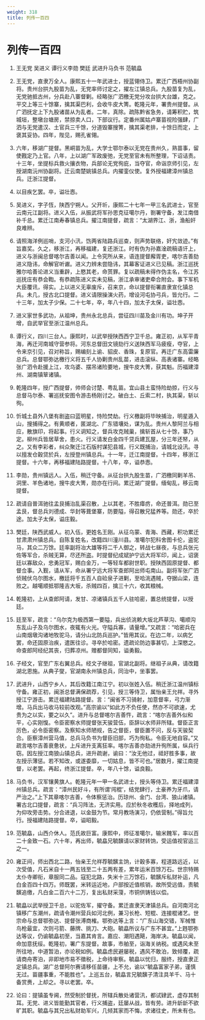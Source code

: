 ```yaml
---
weight: 318
title: 列传一百四
---
```


# 列传一百四

1. <span id="列传一百四-1"></span>
王无党 吴进义 谭行义李勋 樊廷 武进升马负书 范毓皛

2. <span id="列传一百四-2"></span>
王无党，直隶万全人。康熙五十一年武进士，授蓝翎侍卫。累迁广西梧州协副将。贵州台拱九股苗为乱，无党率师讨定之，擢左江镇总兵。九股苗复为乱，无党驰抵古州，分兵赴八寨督剿。经略张广泗檄无党分攻台拱大台雄，克之。平交上等三十馀寨，擒其渠巴利，会收牛皮大箐。乾隆元年，署贵州提督。从广泗抚定上下九股诸苗从为乱者。二年，真除。疏陈黔省急务，请筹积贮，筑城垣，整墩台塘房，禁掠卖人口，下部议行。定番州属姑卢寨苗视险强肆，广泗与无党遣汉、土官兵三千馀，分道毁寨搜箐，擒其渠老排，十馀日而定，上褒其妥协。四年，陛见，赐孔雀翎。

3. <span id="列传一百四-3"></span>
六年，移湖广提督。黑峒苗为乱，大学士鄂尔泰以无党在贵州久，熟苗事，留使戡定乃上官。八年，上以湖广军政废弛，无党至官未有所整理，下诏诘责。十三年，坐提标兵救火攘衣物，兵部论无党徇庇，当夺官，命诣京师引见，左授湖南沅州协副将。迁云南楚姚镇总兵。内擢銮仪使。复外授福建漳州镇总兵。迁浙江提督。

4. <span id="列传一百四-4"></span>
以目疾乞罢。卒，谥壮悫。

5. <span id="列传一百四-5"></span>
吴进义，字子恆，陕西宁朔人。父开圻，康熙二十七年一甲三名武进士，官至云南元江副将。进义入伍，从振武将军孙思克征噶尔丹，劄署守备，发江南借补千总。累迁江南寿春镇总兵。擢江南提督，疏言：“太湖界江、浙，渔船奸良难辨。

6. <span id="列传一百四-6"></span>
请照海洋例巡哨，支河小汛，饬两省陆路兵巡查，则声势联络，奸宄敛迹。”有旨嘉奖。久之，移浙江，再移福建，复还浙江。时有伪为孙嘉淦疏稿语讦上，进义与浙闽总督喀尔吉善以闻。上令究所从来，语连提督廨胥吏，喀尔吉善劾进义隐讳，命解官听谳。进义力辨未尝隐讳，其幕客证进义已见稿。浙江巡抚雅尔哈善论进义当重辟，上愍其老，命贳罪。复以疏稿未得作伪主名，令江苏巡抚庄有恭会鞫。有恭疏陈进义实未见稿，浙江承审诸吏牵合附会。事下军机大臣覆讯，得实。上以进义无辜废斥，召来京，命以提督衔署直隶宣化镇总兵。未几，授古北口提督。进义请限操演火药，增设河屯协弓兵，皆允行。二十三年，加太子少保。二十七年，卒，年八十四，加太子太保，谥壮悫。

7. <span id="列传一百四-7"></span>
进义家世多武功，从祖坤，贵州永北总兵，尝征四川苗及金川有功。坤子开增，自武举官至浙江温州总兵。

8. <span id="列传一百四-8"></span>
谭行义，四川三台人。康熙时，以武举授陕西西宁卫千总。雍正初，从军平青海，再迁河南城守营参将。河东总督田文镜劾行义送陕西军马疲瘦，夺官，上令来京引见，召对称旨，赐编刻上谕、貂皮、香珠，复原官。再迁广东高雷廉总兵。总督鄂弥达檄行义将五千人协剿贵州乱苗，进击滚纵、高表诸寨。经略张广泗令赴援上江，攻乌婆、摆吊诸险要地，搜牛皮大箐，获其魁。历福建漳州、湖南镇筸诸镇。

9. <span id="列传一百四-9"></span>
乾隆四年，授广西提督，帅师会讨楚、粤乱苗。宜山县土蛮恃险劫掠，行义与总督马尔泰、署巡抚安图令游击杨刚讨之。破白土、丘索二村，执其渠，斩以徇。

10. <span id="列传一百四-10"></span>
忻城土县外八堡有剧盗曰蓝明星，恃险焚劫。行义檄副将毕映捕治，明星遁入山，搜捕得之。有黄顺者，匿湖北、广东错壤处，谋为乱。贵州人黎阿兰与相应，散旗印，将起事。行义诇知之，督兵攻克贼巢，擒斩首从七十馀，事乃定。柳州兵皆居草舍，患火。行义请发白金四千贷兵建瓦屋，分三年还帑，从之。又有李彩者，纠众聚迁江石版村谋犯县城，行义既捕治，请城北设汛。寻以擅发仓穀贷於兵，左授登州镇总兵。十一年，迁江南提督。十四年，移浙江提督。十六年，再移福建陆路提督。十八年，卒，谥恭悫。

11. <span id="列传一百四-11"></span>
李勋，贵州镇远人。入伍，稍迁守备。从征台拱九股生苗，广泗檄同剿羊吊、洞里、羊色诸地，搜牛皮大箐，勋亦在行间。累迁湖广提督。缅甸乱，移云南提督。

12. <span id="列传一百四-12"></span>
疏请自普洱驰往孟艮捕治乱渠召散，上以其老，不胜瘴疠，命还普洱。勋已至孟艮，督总兵刘德成、华封等葺堡寨，防要隘，得召散兄猛养等。勋还，卒於途。加太子太保，谥庄毅。

13. <span id="列传一百四-13"></span>
樊廷，陕西武威人。初入伍，更姓名王刚。从征乌蒙、青海、西藏，积功累迁甘肃肃州镇总兵。自陈复姓名，改籍四川潼川县。准噶尔犯科舍图卡伦，盗驼马，其众二万馀。廷率副将冶大雄等将二千人御之，转战七昼夜，与总兵张元佐等军合，杀贼无算，尽还所盗。时提督纪成斌护宁远大将军印，闻上，诏褒廷以寡敌众，忠勇冠军，赐白金万，一等轻车都尉世职。授陕西固原提督、都督佥事。入觐，请从军，命从署宁远大将军查郎阿出师屯南山。副将军张广泗侦贼伏乌尔图水，檄廷将千五百人自硷泉子进剿，至哈洮遇贼，夺据山梁，连败之。越噶顺抵鄂隆吉大坂，杀贼四百，擒三十六，收其粮械。

14. <span id="列传一百四-14"></span>
乾隆初，上从查郎阿请，发甘、凉诸镇兵五千人驻哈密，置总统提督，以授廷。

15. <span id="列传一百四-15"></span>
廷至军，疏言：“乌尔克为极西第一要隘，兵出侦洮赖大坂北芦草沟、噶顺沟东乱山子及乌尔图水，夜辄有火光。守隘兵寡，请量增。”又疏言：“哈密兵在山南烟墩沟诸地牧驼马，请分山北防兵巡护。”皆用其议。在边二年，以病乞罢，命还固原治疾，遣医往诊。寻卒於哈密。遗疏论防边事甚切，上深愍之。命查郎阿经纪其丧，归葬凉州。赠都督同知，谥勇毅。

16. <span id="列传一百四-16"></span>
子经文，官至广东右翼总兵。经文子继祖，官湖北副将。继祖子从典，请改籍湖北恩施。从典子燮，官湖南永州镇总兵，同治中，坐事罢。

17. <span id="列传一百四-17"></span>
武进升，山西宁乡人，其后改籍江南江宁。初以张姓入伍。稍迁浙江温州镇标守备。雍正初，闽浙总督满保疏荐，引见，授三等侍卫，属怡亲王允祥。寻外授江宁游击。累迁福建陆路提督。言：“闽省不习骑射，加意督率，弓力渐增。马兵出马收马较前改观。”高宗谕以“如此方不负任使，然亦不可欲速，尤贵为之以实，要之以久”。进升与总督喀尔吉善忤，疏言：“喀尔吉善外似和平，心实刚愎。令臣密察水师提督张天骏营伍，臣辞以水师非所辖。督臣正言厉色，必令臣密察。及察知水师陋规，告之督臣，督臣置不问，反与天骏契合。臣察漳州营马值，总兵马负书为督臣旧部，巧为徇私。令臣无地自容。”又疏言喀尔吉善衰惫状，上斥进升支离狂率。喀尔吉善亦劾进升徇所属，纵兵行窃。因左授江南狼山镇总兵，进升疏谢，谕曰：“汝无他过，祗好胜多事，故左授示薄惩。若不知改，或遂委靡，一切姑息，皆不可也。”居数月，擢江南提督，以老罢。再起，终浙江提督。卒，年八十馀，谥良毅。

18. <span id="列传一百四-18"></span>
马负书，汉军镶黄旗人。乾隆元年一甲一名武进士，授头等侍卫。累迁福建漳州镇总兵。疏言：“漳州民好斗，有所谓‘闯棍’，结党肆行，土豪养为牙爪，请严治之。”上下其章喀尔吉善，令体察惩治。历琼州、金门、台湾、狼山诸镇。署古北口提督，疏言：“兵习阵法，无济实用。应於秋冬收穫后，择地成列，为仰攻旁击势。分合进退，以金鼓为节。常月教场演习，仍依营制。”得旨允行。授福建陆路提督。卒，谥昭毅。

19. <span id="列传一百四-19"></span>
范毓皛，山西介休人。范氏故巨富。康熙中，师征准噶尔，输米餽军，率以百二十金致一石。六十年，再出师，毓皛兄毓馪请以家财转饷，受运值视官运三之一。

20. <span id="列传一百四-20"></span>
雍正间，师出西北二路，怡亲王允祥荐毓馪主饷，计穀多寡，程道路远近，以次受值，凡石米自十一两五钱至二十五两有差，累年运米百馀万石。世宗特赐太仆寺卿衔，章服同二品。寇犯北路，失米十三万馀石，毓馪斥私财补运，凡白金百四十四万。师既罢，米转运近地，户部按近值核销，故所受远值，责毓馪追缴，凡白金二百六十二万，复出私财采蓡，市铜供铸钱以偿。

21. <span id="列传一百四-21"></span>
毓皛以武举授卫千总，以驼佐军，擢守备。累迁直隶天津镇总兵。自河南河北镇移广东潮州，疏请令潮州营兵如河北例，兼习长枪、短棍、连接棍诸艺。世宗命与总督鄂弥达、提督张溥商榷。鄂弥达等上言：“广东山海交错，军械惟鸟枪最宜，次则弓箭、藤牌、挑刀、大砲。毓皛所议与广东不甚宜。”上韪鄂弥达等议，仍谕毓皛初至，当嘉其肯言。嘉应、潮阳遇飓，海岸决。毓皛以闻，命加意抚绥。乾隆初，署广东提督。故事，市舶至，诣海关纳税。或遇风未至所往地，中道暂泊，亦论税如例。毓皛虑民避屡税，遇风不敢泊，致倾覆，疏请商舟寄泊，非即地市易不徵税，上命待审察。毓皛以忧归，服终，授直隶正定镇总兵。湖广总督阿尔赛请移任苗疆，上不允，谕以“毓皛富家子弟，谨慎无过。苗疆事重，不能胜也”。上巡五台，毓皛言兄毓馪子清注具羊千、马十备赏赉，上却之。寻以老罢。卒。

22. <span id="列传一百四-22"></span>
论曰：提镇虽专阃，然受制於督抚，所辖兵散处诸营汛，都试肄武，虚存其制耳。无党、进义皆能勤其官者，行义捕盗，廷屡从战，皆有劳。进升龂龂不欲旷其职。毓皛与其兄出私财助军兴，几倾其家而不悔，求诸往史，所未有也。
